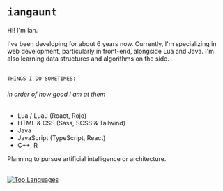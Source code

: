 # `iangaunt`

Hi! I'm Ian. 

I've been developing for about 6 years now. Currently, I'm specializing in web development, particularly in front-end, alongside Lua and Java. I'm also learning data structures and algorithms on the side.

<br>`THINGS I DO SOMETIMES:` 
###### in order of how good I am at them
* Lua / Luau (Roact, Rojo)
* HTML & CSS (Sass, SCSS & Tailwind)
* Java 
* JavaScript (TypeScript, React)
* C++, R

Planning to pursue artificial intelligence or architecture. 

<br>[![Top Languages](https://github-readme-stats.vercel.app/api/top-langs/?username=iangaunt&theme=github_dark&layout=compact&hide=cmake,swift,objective-c+script,powershell&langs_count=8)](https://github.com/anuraghazra/github-readme-stats)

